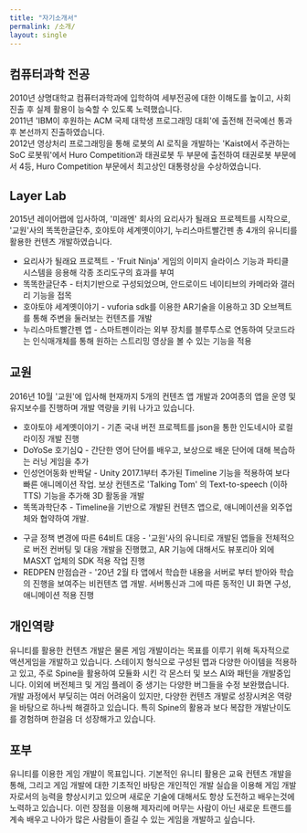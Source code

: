 ```yaml
---
title: "자기소개서"
permalink: /소개/
layout: single
---
```

## 컴퓨터과학 전공

2010년 상명대학교 컴퓨터과학과에 입학하여 세부전공에 대한 이해도를 높이고, 사회 진출 후 실제 활용이 능숙할 수 있도록 노력했습니다.  
2011년 'IBM이 후원하는 ACM 국제 대학생 프로그래밍 대회'에 출전해 전국예선 통과 후 본선까지 진출하였습니다.  
2012년 영상처리 프로그래밍을 통해 로봇의 AI 로직을 개발하는 'Kaist에서 주관하는 SoC 로봇워'에서 Huro Competition과 태권로봇 두 부문에 출전하여 태권로봇 부문에서 4등, Huro Competition 부문에서 최고상인 대통령상을 수상하였습니다.

## Layer Lab

2015년 레이어랩에 입사하여, '미래엔' 회사의 요리사가 될래요 프로젝트를 시작으로, '교원'사의 똑똑한글단추, 호야토야 세계옛이야기, 누리스마트빨간펜 총 4개의 유니티를 활용한 컨텐츠 개발하였습니다.

* 요리사가 될래요 프로젝트 - 'Fruit Ninja' 게임의 이미지 슬라이스 기능과 파티클 시스템을 응용해 각종 조리도구의 효과를 부여
* 똑똑한글단추 - 터치기반으로 구성되었으며, 안드로이드 네이티브의 카메라와 갤러리 기능을 접목
* 호야토야 세계옛이야기 - vuforia sdk를 이용한 AR기술을 이용하고 3D 오브젝트를 통해 주변을 둘러보는 컨텐츠를 개발  
* 누리스마트빨간펜 앱 - 스마트펜이라는 외부 장치를 블루투스로 연동하여 닷코드라는 인식매개체를 통해 원하는 스트리밍 영상을 볼 수 있는 기능을 적용

## 교원

2016년 10월 '교원'에 입사해 현재까지 5개의 컨텐츠 앱 개발과 20여종의 앱을 운영 및 유지보수를 진행하며 개발 역량을 키워 나가고 있습니다.

* 호야토야 세계옛이야기 - 기존 국내 버전 프로젝트를 json을 통한 인도네시아 로컬라이징 개발 진행
* DoYoSe 호기심Q - 간단한 영어 단어를 배우고, 보상으로 배운 단어에 대해 복습하는 러닝 게임을 추가  
* 인성언어동화 반짝달 - Unity 2017.1부터 추가된 Timeline 기능을 적용하여 보다 빠른 애니메이션 작업. 보상 컨텐츠로 'Talking Tom' 의 Text-to-speech (이하 TTS) 기능을 추가해 3D 활동을 개발
* 똑똑과학단추 - Timeline을 기반으로 개발된 컨텐츠 앱으로, 애니메이션을 외주업체와 협약하여 개발. 
<!--다만 앞서 적용했던 기능들을 접목하다 보니 개발이 수월할 것으로 예상했지만,  애니메이션을 외주로 진행해 관련 부분에서 소통의 어려움이 있었습니다. 이후 프로젝트 진행에 따라 요구사항과 수정사항에 대한 의견이 원활히 소통되며 앱을 개발완료 할 수 있었습니다.-->  
* 구글 정책 변경에 따른 64비트 대응 - '교원'사의 유니티로 개발된 앱들을 전체적으로 버전 컨버팅 및 대응 개발을 진행했고, AR 기능에 대해서도 뷰포리아 외에 MASXT 업체의 SDK 적용 작업 진행  
* REDPEN 만점습관 - '20년 2월 타 앱에서 학습한 내용을 서버로 부터 받아와 학습의 진행을 보여주는 비컨텐츠 앱 개발. 서버통신과 그에 따른 동적인 UI 화면 구성, 애니메이션 적용 진행

## 개인역량

유니티를 활용한 컨텐츠 개발은 물론 게임 개발이라는 목표를 이루기 위해 독자적으로 액션게임을 개발하고 있습니다. 스테이지 형식으로 구성된 맵과 다양한 아이템을 적용하고 있고, 주로 Spine을 활용하여 모듈화 시킨 각 몬스터 및 보스 AI와 패턴을 개발중입니다. 이외에 버전체크 및 게임 플레이 중 생기는 다양한 버그들을 수정 보완했습니다. 개발 과정에서 부딪히는 여러 어려움이 있지만, 다양한 컨텐츠 개발로 성장시켜온 역량을 바탕으로 하나씩 해결하고 있습니다. 특히 Spine의 활용과 보다 복잡한 개발난이도를 경험하며 한걸음 더 성장해가고 있습니다.   

## 포부
유니티를 이용한 게임 개발이 목표입니다. 기본적인 유니티 활용은 교육 컨텐츠 개발을 통해, 그리고 게임 개발에 대한 기초적인 바탕은 개인적인 개발 실습을 이용해 게임 개발자로서의 능력을 향상시키고 있으며 새로운 기술에 대해서도 항상 도전하고 배우는것에 노력하고 있습니다. 이런 장점을 이용해 제자리에 머무는 사람이 아닌 새로운 트랜드를 계속 배우고 나아가 많은 사람들이 즐길 수 있는 게임을 개발하고 싶습니다.

